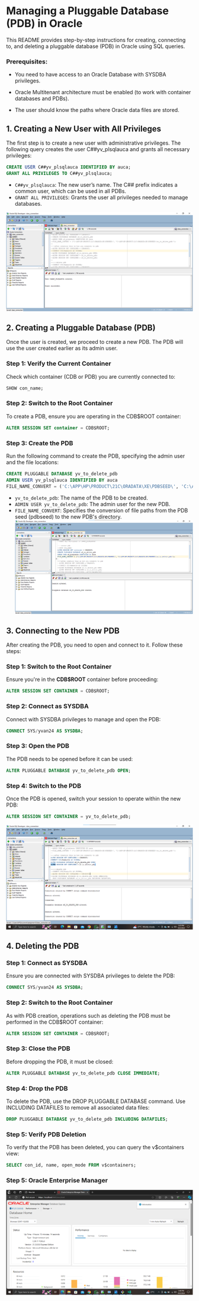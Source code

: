 # Managing a Pluggable Database (PDB) in Oracle

This README provides step-by-step instructions for creating, connecting to, and deleting a pluggable database (PDB) in Oracle using SQL queries.

### Prerequisites:
- You need to have access to an Oracle Database with SYSDBA privileges.

- Oracle Multitenant architecture must be enabled (to work with container databases and PDBs).

- The user should know the paths where Oracle data files are stored.

## 1. Creating a New User with All Privileges

The first step is to create a new user with administrative privileges. The following query creates the user C##yv_plsqlauca and grants all necessary privileges:

```sql
CREATE USER C##yv_plsqlauca IDENTIFIED BY auca;
GRANT ALL PRIVILEGES TO C##yv_plsqlauca;
```
- ``C##yv_plsqlauca``: The new user’s name. The C## prefix indicates a common user, which can be used in all PDBs.
- ``GRANT ALL PRIVILEGES``: Grants the user all privileges needed to manage databases.

![CREATIN USER](create%20user.png)
## 2. Creating a Pluggable Database (PDB)

Once the user is created, we proceed to create a new PDB. The PDB will use the user created earlier as its admin user.

### Step 1: Verify the Current Container
Check which container (CDB or PDB) you are currently connected to:

``` sql
SHOW con_name;
```
### Step 2: Switch to the Root Container
To create a PDB, ensure you are operating in the CDB$ROOT container:
``` sql
ALTER SESSION SET container = CDB$ROOT;
```
### Step 3: Create the PDB
Run the following command to create the PDB, specifying the admin user and the file locations:

``` sql
CREATE PLUGGABLE DATABASE yv_to_delete_pdb
ADMIN USER yv_plsqlauca IDENTIFIED BY auca
FILE_NAME_CONVERT = ('C:\APP\HP\PRODUCT\21C\ORADATA\XE\PDBSEED\', 'C:\APP\HP\PRODUCT\21C\ORADATA\XE\PDBSEED\\yv_to_delete_pdb\');
```
- ``yv_to_delete_pdb``: The name of the PDB to be created.
- ``ADMIN USER yv_to_delete_pdb``: The admin user for the new PDB.
- ``FILE_NAME_CONVERT``: Specifies the conversion of file paths from the PDB seed (pdbseed) to the new PDB's directory.
![Creating PDB](create%20pdb.png)
## 3. Connecting to the New PDB
After creating the PDB, you need to open and connect to it. Follow these steps:

### Step 1: Switch to the Root Container
Ensure you're in the **CDB$ROOT** container before proceeding:

```sql
ALTER SESSION SET CONTAINER = CDB$ROOT;
```

### Step 2: Connect as SYSDBA
Connect with SYSDBA privileges to manage and open the PDB:
```sql
CONNECT SYS/yvan24 AS SYSDBA;
```

### Step 3: Open the PDB
The PDB needs to be opened before it can be used:
```sql
ALTER PLUGGABLE DATABASE yv_to_delete_pdb OPEN;
```

### Step 4: Switch to the PDB
Once the PDB is opened, switch your session to operate within the new PDB:
```sql
ALTER SESSION SET CONTAINER = yv_to_delete_pdb;
```
![Connecting to PDB](open%20pdb.png)
## 4. Deleting the PDB
### Step 1: Connect as SYSDBA
Ensure you are connected with SYSDBA privileges to delete the PDB:
```sql
CONNECT SYS/yvan24 AS SYSDBA;
```
### Step 2: Switch to the Root Container
As with PDB creation, operations such as deleting the PDB must be performed in the CDB$ROOT container:
```sql
ALTER SESSION SET CONTAINER = CDB$ROOT;
```
### Step 3: Close the PDB
Before dropping the PDB, it must be closed:
``` sql
ALTER PLUGGABLE DATABASE yv_to_delete_pdb CLOSE IMMEDIATE;
```

### Step 4: Drop the PDB
To delete the PDB, use the DROP PLUGGABLE DATABASE command. Use INCLUDING DATAFILES to remove all associated data files:
```sql
DROP PLUGGABLE DATABASE yv_to_delete_pdb INCLUDING DATAFILES;
```

### Step 5: Verify PDB Deletion
To verify that the PDB has been deleted, you can query the v$containers view:
```sql
SELECT con_id, name, open_mode FROM v$containers;
```
### Step 5: Oracle Enterprise Manager
![Connecting to PDB](enterprise.png)
